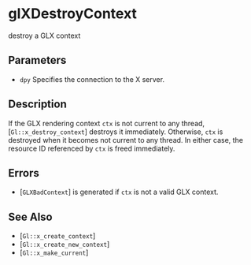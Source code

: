 # glXDestroyContext
destroy a GLX context

## Parameters
- `dpy`
  Specifies the connection to the X server.

## Description
If the GLX rendering context `ctx` is not current to any thread,
  [`Gl::x_destroy_context`] destroys it immediately. Otherwise, `ctx` is
  destroyed when it becomes not current to any thread. In either case,
  the resource ID referenced by `ctx` is freed immediately.

## Errors
- [`GLXBadContext`] is generated if `ctx` is not a valid GLX context.

## See Also
- [`Gl::x_create_context`]
- [`Gl::x_create_new_context`]
- [`Gl::x_make_current`]
